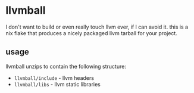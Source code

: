 # llvmball

I don't want to build or even really touch llvm ever, if I can avoid it. this is
a nix flake that produces a nicely packaged llvm tarball for your project.

## usage

llvmball unzips to contain the following structure:
- `llvmball/include` - llvm headers
- `llvmball/libs` - llvm static libraries